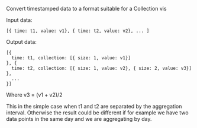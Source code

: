 Convert timestamped data to a format suitable for a Collection vis

Input data:

    [{ time: t1, value: v1}, { time: t2, value: v2}, ... ]

Output data: 

    [{
      time: t1, collection: [{ size: 1, value: v1}]
    }, {
      time: t2, collection: [{ size: 1, value: v2}, { size: 2, value: v3}]
    },
      ...
    }]

Where v3 = (v1 + v2)/2

This in the simple case when t1 and t2 are separated by the
aggregation interval. Otherwise the result could be different if for
example we have two data points in the same day and we are aggregating
by day.
